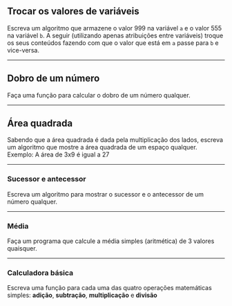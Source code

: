 ## Trocar os valores de variáveis

Escreva um algoritmo que armazene o valor 999 na variável `a` e o valor 555 na variável `b`.
A seguir (utilizando apenas atribuições entre variáveis) troque os seus conteúdos fazendo com que o valor que está em `a` passe para `b` e vice-versa.

---

## Dobro de um número

Faça uma função para calcular o dobro de um número qualquer.

---

## Área quadrada

Sabendo que a área quadrada é dada pela multiplicação dos lados, escreva um algoritmo que mostre a área quadrada de um espaço qualquer.
Exemplo:
A área de 3x9 é igual a 27

---

### Sucessor e antecessor

Escreva um algoritmo para mostrar o sucessor e o antecessor de um número qualquer.

---

### Média

Faça um programa que calcule a média simples (aritmética) de 3 valores quaisquer.

---

### Calculadora básica

Escreva uma função para cada uma das quatro operações matemáticas simples: **adição**, **subtração**, **multiplicação** e **divisão**